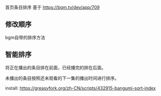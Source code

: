 首页条目排序 基于 <https://bgm.tv/dev/app/709>

## 修改顺序

bgm自带的排序方法

## 智能排序

将正在播出的条目排在前面，已经播完的排在后面。

未播出的条目按照还未观看的下一集的播出时间进行排序。


install: <https://greasyfork.org/zh-CN/scripts/432915-bangumi-sort-index>
